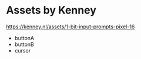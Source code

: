 # Assets by Kenney

https://kenney.nl/assets/1-bit-input-prompts-pixel-16

* buttonA
* buttonB
* cursor